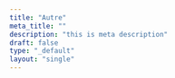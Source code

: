 ```yaml
---
title: "Autre"
meta_title: ""
description: "this is meta description"
draft: false
type: "_default"
layout: "single"
---
```

